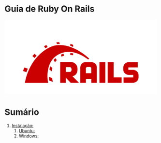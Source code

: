 # Guia de Ruby On Rails
![Rails](images/ror.png)

# Sumário
1. [Instalação:](https://github.com/Maikoncanuto/guides/blob/master/rails/guide/INSTALANDO_RAILS.MD)
    1. [Ubuntu:](https://github.com/Maikoncanuto/guides/blob/master/rails/guide/INSTALANDO_RAILS.MD#ruby-on-rails-no-ubuntu-1704)
    2. [Windows:](https://github.com/Maikoncanuto/guides/blob/master/rails/guide/INSTALANDO_RAILS.MD#ruby-on-rails-no-windows)

